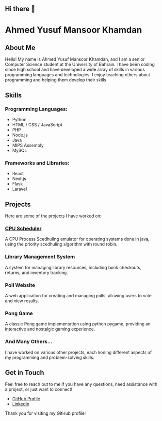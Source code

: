## Hi there 👋

# Ahmed Yusuf Mansoor Khamdan

## About Me

Hello! My name is Ahmed Yusuf Mansoor Khamdan, and I am a senior Computer Science student at the University of Bahrain. I have been coding since high school and have developed a wide array of skills in various programming languages and technologies. I enjoy teaching others about programming and helping them develop their skills.

## Skills

### Programming Languages:
- Python
- HTML / CSS / JavaScript
- PHP
- Node.js
- Java
- MIPS Assembly
- MySQL

### Frameworks and Libraries:
- React
- Next.js
- Flask
- Laravel

## Projects

Here are some of the projects I have worked on:

### [CPU Scheduler](https://github.com/codemanbh/cpuScheduler)
A CPU Process Scedhuling emulator for operating systems done in java, using the priority scedhuling algorithm with round robin.

### Library Management System
A system for managing library resources, including book checkouts, returns, and inventory tracking.

### Poll Website
A web application for creating and managing polls, allowing users to vote and view results.

### Pong Game
A classic Pong game implementation using python pygame, providing an interactive and nostalgic gaming experience.

### And Many Others...
I have worked on various other projects, each honing different aspects of my programming and problem-solving skills.

## Get in Touch

Feel free to reach out to me if you have any questions, need assistance with a project, or just want to connect!

- [GitHub Profile](https://github.com/codemanbh)
- [LinkedIn](https://www.linkedin.com/in/ahmed-khamdan/)

Thank you for visiting my GitHub profile!

<!--
**codemanbh/codemanbh** is a ✨ _special_ ✨ repository because its `README.md` (this file) appears on your GitHub profile.

Here are some ideas to get you started:

- 🔭 I’m currently working on ...
- 🌱 I’m currently learning ...
- 👯 I’m looking to collaborate on ...
- 🤔 I’m looking for help with ...
- 💬 Ask me about ...
- 📫 How to reach me: ...
- 😄 Pronouns: ...
- ⚡ Fun fact: ...
-->
